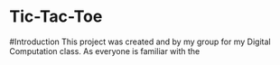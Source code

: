 # Tic-Tac-Toe

#Introduction
This project was created and by my group for my Digital Computation class. As everyone is familiar with the 
